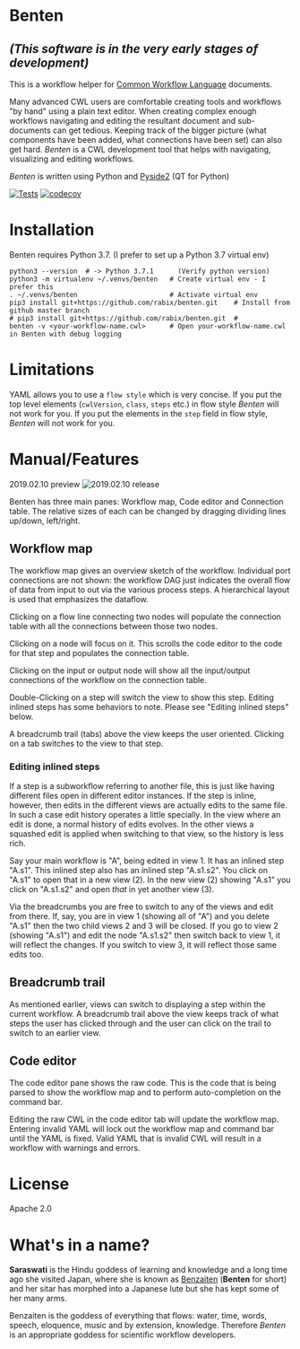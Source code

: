 # Benten
## _(This software is in the very early stages of development)_

This is a workflow helper for [Common Workflow Language](https://www.commonwl.org/) documents.

Many advanced CWL users are comfortable creating tools and workflows "by hand"
using a plain text editor. When creating complex enough workflows navigating 
and editing the resultant document and sub-documents can get tedious. Keeping
track of the bigger picture (what components have been added, what connections
have been set) can also get hard. _Benten_ is a CWL development tool that 
helps with navigating, visualizing and editing workflows. 

_Benten_ is written using Python and [Pyside2] (QT for Python)

[Pyside2]: https://doc.qt.io/qtforpython/

[![Tests](https://travis-ci.com/rabix/benten.svg?branch=master)](https://travis-ci.com/rabix/benten)
[![codecov](https://codecov.io/gh/rabix/benten/branch/master/graph/badge.svg)](https://codecov.io/gh/rabix/benten)


# Installation

Benten requires Python 3.7. (I prefer to set up a Python 3.7 virtual env)
```
python3 --version  # -> Python 3.7.1      (Verify python version)
python3 -m virtualenv ~/.venvs/benten   # Create virtual env - I prefer this
. ~/.venvs/benten                       # Activate virtual env
pip3 install git+https://github.com/rabix/benten.git    # Install from github master branch
# pip3 install git+https://github.com/rabix/benten.git  # 
benten -v <your-workflow-name.cwl>      # Open your-workflow-name.cwl in Benten with debug logging
```

# Limitations
YAML allows you to use a `flow style` which is very concise. If you put the top level
elements (`cwlVersion`, `class`, `steps` etc.) in flow style _Benten_ will not work for you. 
If you put the elements in the `step` field in flow style, _Benten_ will not work for you.


# Manual/Features

2019.02.10 preview
![2019.02.10 release](https://lh3.googleusercontent.com/Y9H2uBYkwrqd9tYwMUsa1be-7knH-yD4s2eR-sC0f0xPkY7DbBa6QFQukATKLqHDxHWP8l2_v0Ykpm3oouyfjO9b0Yxsfb315L0BgmStSIqN7SutyVq2Y3_jp2JFgpZcneNX79U0LGa5aORjHId-gx3EUwz5RAsNsE7pwLmCFJh2rYN-_L2Z8k_mkCAFn6LEK4PlnULcfpQDf8SDoYS4JzsTaW7LqCJWCa9w-6kX320_npxrpMmTqPK7vX4DZKC8KHLqb3D4Ls1j9JCdliZSykLzwrF4adzgVz8PI1CQLFuReN0dRuaFdrgCv_bVrUHM4U2g2G1q9ODUdFXBYCK0ACx9bdSGX_xFW5RUoCgyouR7HBZ228Yu_y5-eDkF-Fiz4zHqnLZBOaEA2ZYV5-706bekpWzZKk31hcnlcVQldK6IzlpE_MXKaGkoQRQJegf0-YTodmo7o5OATcmtXpcVxsXTo-gzG40DVS0hJoM9gTXSIPI4aX5yUf-wf9gaxwqf3D_UFI8xgZhfBFRiCIb8-NaXRQpSJx_1xTzFeohK06PPVPiJ8CWSW1yeaa0W1A8nmjvQ0JYdUevS432wYAKxlctFlmkpsxx7SJdcin37VjBN7czbZ72S0StqOAXAOPcjPnUl2T3N3uU-enW5YAYY1rSe2TL0LV3MnPGcVgFYBNjGfF3g3kdrQ0BTmw_E-wpUZQyBITu0aBHoVhWVfl4U3qcq=w2062-h1096-no)

Benten has three main panes: Workflow map, Code editor and Connection table. The
relative sizes of each can be changed by dragging dividing lines up/down, left/right.


## Workflow map
The workflow map gives an overview sketch of the workflow. Individual port 
connections are not shown: the workflow DAG just indicates the overall flow of 
data from input to out via the various process steps. 
A hierarchical layout is used that emphasizes the dataflow.

Clicking on a flow line connecting two nodes will populate the connection table 
with all the connections between those two nodes.

Clicking on a node will focus on it. This scrolls the code editor to
the code for that step and populates the connection table.

Clicking on the input or output node will show all the input/output connections
of the workflow on the connection table.

Double-Clicking on a step will switch the view to show this step. Editing
inlined steps has some behaviors to note. Please see "Editing inlined steps" below.

A breadcrumb trail (tabs) above the view keeps the user oriented. Clicking on 
a tab switches to the view to that step.


### Editing inlined steps

If a step is a subworkflow referring to another file, this is just like having 
different files open in different editor instances. If the step is inline, however, 
then edits in the different views are actually edits to the same file. 
In such a case edit history operates a little specially. In the view where an
edit is done, a normal history of edits evolves. In the other views a squashed
edit is applied when switching to that view, so the history is less rich.

Say your main workflow is "A", being edited in view 1. It has an inlined step "A.s1". 
This inlined step also has an inlined step "A.s1.s2". You click on "A.s1" to open that 
in a new view (2). In the new view (2) showing "A.s1" you click on "A.s1.s2" and 
open *that* in yet another view (3).

Via the breadcrumbs you are free to switch to any of the views and edit from there. 
If, say, you are in view 1 (showing all of "A") and you delete "A.s1" then the 
two child views 2 and 3 will be closed. If you go to view 2 (showing "A.s1") and edit 
the node "A.s1.s2" then switch back to view 1, it will reflect the changes.
If you switch to view 3, it will reflect those same edits too.


## Breadcrumb trail

As mentioned earlier, views can switch to displaying a step within the current 
workflow. A breadcrumb trail above the view keeps track of what steps the user
has clicked through and the user can click on the trail to switch to an earlier
view.

## Code editor
The code editor pane shows the raw code. This is the code that is being parsed to
show the workflow map and to perform auto-completion on the command bar.

Editing the raw CWL in the code editor tab will update the workflow map. Entering 
invalid YAML will lock out the workflow map and command bar until the YAML is 
fixed. Valid YAML that is invalid CWL will result in a workflow with warnings
and errors.


# License
Apache 2.0


# What's in a name? 

**Saraswati** is the Hindu goddess of learning and knowledge and a long time ago 
she visited Japan, where she is known as [Benzaiten] (**Benten** for short) and 
her sitar has morphed into a Japanese lute but she has kept some of her many arms.

Benzaiten is the goddess of everything that flows: water, time, words, speech, 
eloquence, music and by extension, knowledge. Therefore _Benten_ is an 
appropriate goddess for scientific workflow developers.

[Benzaiten]: https://en.wikipedia.org/wiki/Benzaiten 
